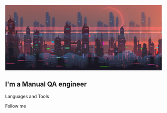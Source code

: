 [![Header](https://github.com/OlgaGrinyova/OlgaGrinyova/blob/main/assets/QHJ.gif)](https://www.linkedin.com/in/olga-grinyova-79792623b/)

## I'm a Manual QA engineer

Languages and Tools

Follow me